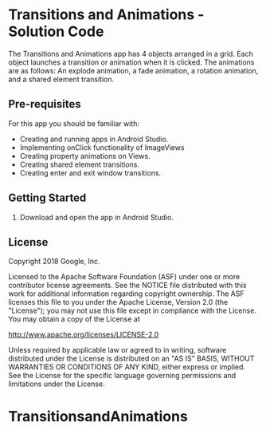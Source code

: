 Transitions and Animations - Solution Code
==========================================

The Transitions and Animations app has 4 objects arranged in a grid. Each object
launches a transition or animation when it is clicked. The animations are as
follows: An explode animation, a fade animation, a rotation animation, and a
shared element transition.

Pre-requisites
--------------

For this app you should be familiar with:
* Creating and running apps in Android Studio.
* Implementing onClick functionality of ImageViews
* Creating property animations on Views.
* Creating shared element transitions.
* Creating enter and exit window transitions.



Getting Started
---------------

1. Download and open the app in Android Studio.

License
-------

Copyright 2018 Google, Inc.

Licensed to the Apache Software Foundation (ASF) under one or more contributor
license agreements.  See the NOTICE file distributed with this work for
additional information regarding copyright ownership.  The ASF licenses this
file to you under the Apache License, Version 2.0 (the "License"); you may not
use this file except in compliance with the License.  You may obtain a copy of
the License at

  http://www.apache.org/licenses/LICENSE-2.0

Unless required by applicable law or agreed to in writing, software
distributed under the License is distributed on an "AS IS" BASIS, WITHOUT
WARRANTIES OR CONDITIONS OF ANY KIND, either express or implied.  See the
License for the specific language governing permissions and limitations under
the License.
# TransitionsandAnimations
